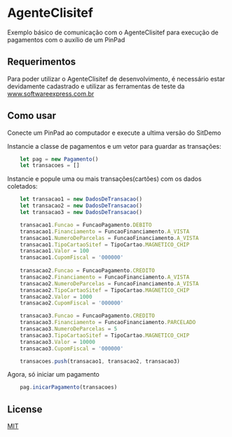 # AgenteClisitef
Exemplo básico de comunicação com o AgenteClisitef para execução de pagamentos com o auxílio de um PinPad


## Requerimentos
Para poder utilizar o AgenteClisitef de desenvolvimento, é necessário estar devidamente cadastrado e utilizar as ferramentas de teste da www.softwareexpress.com.br 


## Como usar
Conecte um PinPad ao computador e execute a ultima versão do SitDemo


Instancie a classe de pagamentos e um vetor para guardar as transações:
```js
    let pag = new Pagamento()
    let transacoes = []
```

Instancie e popule uma ou mais transações(cartões) com os dados coletados:
```js
    let transacao1 = new DadosDeTransacao()
    let transacao2 = new DadosDeTransacao()
    let transacao3 = new DadosDeTransacao()

    transacao1.Funcao = FuncaoPagamento.DEBITO
    transacao1.Financiamento = FuncaoFinanciamento.A_VISTA
    transacao1.NumeroDeParcelas = FuncaoFinanciamento.A_VISTA
    transacao1.TipoCartaoSitef = TipoCartao.MAGNETICO_CHIP
    transacao1.Valor = 100
    transacao1.CupomFiscal = '000000'
    
    transacao2.Funcao = FuncaoPagamento.CREDITO
    transacao2.Financiamento = FuncaoFinanciamento.A_VISTA
    transacao2.NumeroDeParcelas = FuncaoFinanciamento.A_VISTA
    transacao2.TipoCartaoSitef = TipoCartao.MAGNETICO_CHIP
    transacao2.Valor = 1000
    transacao2.CupomFiscal = '000000'

    transacao3.Funcao = FuncaoPagamento.CREDITO
    transacao3.Financiamento = FuncaoFinanciamento.PARCELADO
    transacao3.NumeroDeParcelas = 5
    transacao3.TipoCartaoSitef = TipoCartao.MAGNETICO_CHIP
    transacao3.Valor = 10000
    transacao3.CupomFiscal = '000000'

    transacoes.push(transacao1, transacao2, transacao3)
```


Agora, só iniciar um pagamento
```js
    pag.inicarPagamento(transacoes)
```


## License
[MIT](https://choosealicense.com/licenses/mit/)
